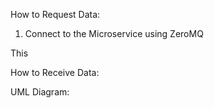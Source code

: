 How to Request Data:

1. Connect to the Microservice using ZeroMQ

This

How to Receive Data:


UML Diagram:

